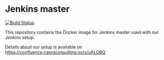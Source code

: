 # Jenkins master

[![Build Status](https://jenkins.capra.tv/buildStatus/icon?job=buildtools/jenkins-master/master)](https://jenkins.capra.tv/job/buildtools/job/jenkins-master/job/master/)

This repository contains the Docker image for Jenkins master used with
our Jenkins setup.

Details about our setup is available on https://confluence.capraconsulting.no/x/uALGBQ
